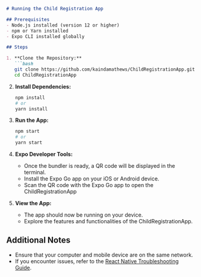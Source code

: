 ```markdown
# Running the Child Registration App

## Prerequisites
- Node.js installed (version 12 or higher)
- npm or Yarn installed
- Expo CLI installed globally

## Steps

1. **Clone the Repository:**
   ```bash
   git clone https://github.com/kaindamathews/ChildRegistrationApp.git
   cd ChildRegistrationApp
   ```

2. **Install Dependencies:**
   ```bash
   npm install
   # or
   yarn install
   ```

3. **Run the App:**
   ```bash
   npm start
   # or
   yarn start
   ```

4. **Expo Developer Tools:**
   - Once the bundler is ready, a QR code will be displayed in the terminal.
   - Install the Expo Go app on your iOS or Android device.
   - Scan the QR code with the Expo Go app to open the ChildRegistrationApp

5. **View the App:**
   - The app should now be running on your device.
   - Explore the features and functionalities of the ChildRegistrationApp.

## Additional Notes
- Ensure that your computer and mobile device are on the same network.
- If you encounter issues, refer to the [React Native Troubleshooting Guide](https://reactnative.dev/docs/troubleshooting).

```


